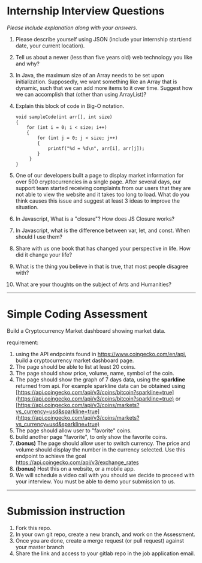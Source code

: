 # Internship Interview Questions
*Please include explanation along with your answers.*

1. Please describe yourself using JSON (include your internship start/end date, your current location).

2. Tell us about a newer (less than five years old) web technology you like and why?

3. In Java, the maximum size of an Array needs to be set upon initialization. Supposedly, we want something like an Array that is dynamic, such that we can add more items to it over time. Suggest how we can accomplish that (other than using ArrayList)?

4. Explain this block of code in Big-O notation.
    ```
    void sampleCode(int arr[], int size)
    {
        for (int i = 0; i < size; i++)
        {
            for (int j = 0; j < size; j++)
            {
                printf("%d = %d\n", arr[i], arr[j]);
            }
         }
    }
    ```

5. One of our developers built a page to display market information for over 500 cryptocurrencies in a single page. After several days, our support team started receiving complaints from our users that they are not able to view the website and it takes too long to load. What do you think causes this issue and suggest at least 3 ideas to improve the situation.

6. In Javascript, What is a "closure"? How does JS Closure works?

7. In Javascript, what is the difference between var, let, and const. When should I use them?

8. Share with us one book that has changed your perspective in life. How did it change your life?

9. What is the thing you believe in that is true, that most people disagree with?

10. What are your thoughts on the subject of Arts and Humanities?

---
# Simple Coding Assessment

Build a Cryptocurrency Market dashboard showing market data.

requirement:
1. using the API endpoints found in https://www.coingecko.com/en/api, build a cryptocurrency market dashboard page.
2. The page should be able to list at least 20 coins.
3. The page should show price, volume, name, symbol of the coin.
4. The page should show the graph of 7 days data, using the **sparkline** returned from api. For example sparkline data can be obtained using [https://api.coingecko.com/api/v3/coins/bitcoin?sparkline=true](https://api.coingecko.com/api/v3/coins/bitcoin?sparkline=true) or [https://api.coingecko.com/api/v3/coins/markets?vs_currency=usd&sparkline=true](https://api.coingecko.com/api/v3/coins/markets?vs_currency=usd&sparkline=true)
5. The page should allow user to "favorite" coins.
6. build another page "favorite", to only show the favorite coins.
5. **(bonus)** The page should allow user to switch currency. The price and volume should display the number in the currency selected. Use this endpoint to achieve the goal https://api.coingecko.com/api/v3/exchange_rates
6. **(bonus)** Host this on a website, or a mobile app.
7. We will schedule a video call with you should we decide to proceed with your interview. You must be able to demo your submission to us.

---
# Submission instruction

1. Fork this repo.
2. In your own git repo, create a new branch, and work on the Assessment.
3. Once you are done, create a merge request (or pull request) against your master branch
4. Share the link and access to your gitlab repo in the job application email.

